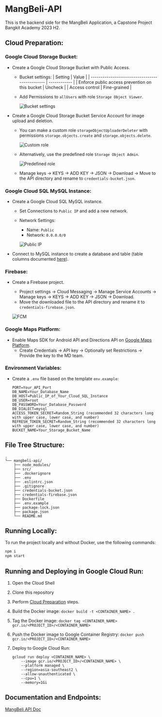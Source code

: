 # MangBeli-API

This is the backend side for the MangBeli Application, a Capstone Project Bangkit Academy 2023 H2.

## Cloud Preparation:

### Google Cloud Storage Bucket:

- Create a Google Cloud Storage Bucket with Public Access.
    - Bucket settings:
        | Setting                                         | Value        |
        | ----------------------------------------------- | ------------ |
        | Enforce public access prevention on this bucket | Uncheck      |
        | Access control                                  | Fine-grained |

    - Add Permissions to `allUsers` with role `Storage Object Viewer`.

        ![Bucket settings](https://media.discordapp.net/attachments/880802395414736916/1187666072929841202/image.png?ex=6597b739&is=65854239&hm=01a1b6e040862da2ae5300d00508f4b6e9855965009fd7f0285ce58efca6c0c7&=&format=webp&quality=lossless)

- Create a Google Cloud Storage Bucket Service Account for image upload and deletion.
    - You can make a custom role `storageObjectUploaderDeleter` with permissions `storage.objects.create` and `storage.objects.delete`.

        ![Custom role](https://media.discordapp.net/attachments/880802395414736916/1187669218167111760/image.png?ex=6597ba27&is=65854527&hm=2e71ed5a65cd436e35e7937faee772cb968e6e97d137f5037d54ca6df73d53f2&=&format=webp&quality=lossless)
    - Alternatively, use the predefined role `Storage Object Admin`.

        ![Predefined role](https://media.discordapp.net/attachments/880802395414736916/1187669715393462272/image.png?ex=6597ba9d&is=6585459d&hm=b14ae5166dcfb51802366ea412951a3357053dac64f9028b73e4c9c1ab654693&=&format=webp&quality=lossless)

    - Manage keys -> KEYS -> ADD KEY -> JSON -> Download -> Move to the API directory and rename to `credentials-bucket.json`.

### Google Cloud SQL MySQL Instance:

- Create a Google Cloud SQL MySQL instance.
    - Set Connections to `Public IP` and add a new network.

    - Network Settings:
        - Name: `Public`
        - Network: `0.0.0.0/0`

        ![Public IP](https://media.discordapp.net/attachments/880802395414736916/1187670326792945674/image.png?ex=6597bb2f&is=6585462f&hm=9ee8aeea0970df747a61bcfe65ca365af1acaa13fb2772a42b8c50e514309d22&=&format=webp&quality=lossless)

- Connect to MySQL instance to create a database and table (table columns documented [here](https://bangkit-capstone-ch2-ps124-team.github.io/mangbeli-api-doc/#/?id=database)).

### Firebase:

- Create a Firebase project.
    - Project settings -> Cloud Messaging -> Manage Service Accounts -> Manage keys -> KEYS -> ADD KEY -> JSON -> Download.
    - Move the downloaded file to the API directory and rename it to `credentials-firebase.json`.

    ![FCM](https://media.discordapp.net/attachments/880802395414736916/1187670657048264704/Screenshot_2023-12-21_1838051.png?ex=6597bb7e&is=6585467e&hm=eafdf2cce8362a6c1a0fd212e1f4cab92baa6675c7b3743f56cadd6be64e8caf&=&format=webp&quality=lossless&width=767&height=499)

### Google Maps Platform:

- Enable Maps SDK for Android API and Directions API on [Google Maps Platform](https://console.cloud.google.com/google/maps-apis/api-list).
    - Create Credentials -> API key -> Optionally set Restrictions -> Provide the key to the MD team.

### Environment Variables:

- Create a `.env` file based on the template `env.example`:

    ```
    PORT=Your_API_Port
    DB_NAME=Your_Database_Name
    DB_HOST=Public_IP_of_Your_Cloud_SQL_Instance
    DB_USER=root
    DB_PASSWORD=Your_Database_Password
    DB_DIALECT=mysql
    ACCESS_TOKEN_SECRET=Random_String (recommended 32 characters long with upper case, lower case, and number)
    REFRESH_TOKEN_SECRET=Random_String (recommended 32 characters long with upper case, lower case, and number)
    BUCKET_NAME=Your_Storage_Bucket_Name
    ```

## File Tree Structure:

```
.
└── mangbeli-api/
    ├── node_modules/
    ├── src/
    ├── .dockerignore
    ├── .env
    ├── .eslintrc.json
    ├── .gitignore
    ├── credentials-bucket.json
    ├── credentials-firebase.json
    ├── Dockerfile
    ├── .env.example
    ├── package-lock.json
    ├── package.json
    └── README.md
```

## Running Locally:
To run the project locally and without Docker, use the following commands:
```bash
npm i
npm start
```

## Running and Deploying in Google Cloud Run:
1. Open the Cloud Shell
2. Clone this repository
3. Perform [Cloud Preparation](#cloud-preparation) steps.
4. Build the Docker image: `docker build -t <CONTAINER_NAME> .`
5. Tag the Docker image: `docker tag <CONTAINER_NAME> gcr.io/<PROJECT_ID>/<CONTAINER_NAME>`
6. Push the Docker image to Google Container Registry: `docker push gcr.io/<PROJECT_ID>/<CONTAINER_NAME>`
7. Deploy to Google Cloud Run:

    ```
    gcloud run deploy <CONTAINER_NAME> \
        --image gcr.io/<PROJECT_ID>/<CONTAINER_NAME> \
        --platform managed \
        --region=asia-southeast2 \
        --allow-unauthenticated \
        --cpu=1 \
        --memory=1Gi
    ```

## Documentation and Endpoints:
[MangBeli API Doc](https://bangkit-capstone-ch2-ps124-team.github.io/mangbeli-api-doc/)
